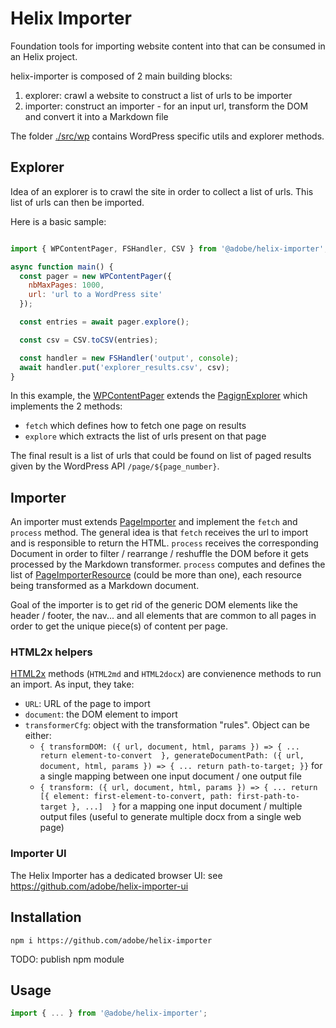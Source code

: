 # Helix Importer

Foundation tools for importing website content into that can be consumed in an Helix project.

helix-importer is composed of 2 main building blocks:

1. explorer: crawl a website to construct a list of urls to be importer
2. importer: construct an importer - for an input url, transform the DOM and convert it into a Markdown file

The folder [./src/wp](./src/wp) contains WordPress specific utils and explorer methods.

## Explorer

Idea of an explorer is to crawl the site in order to collect a list of urls. This list of urls can then be imported.

Here is a basic sample:

```js

import { WPContentPager, FSHandler, CSV } from '@adobe/helix-importer';

async function main() {
  const pager = new WPContentPager({
    nbMaxPages: 1000,
    url: 'url to a WordPress site'
  });

  const entries = await pager.explore();

  const csv = CSV.toCSV(entries);

  const handler = new FSHandler('output', console);
  await handler.put('explorer_results.csv', csv);
}
```

In this example, the [WPContentPager](./src/wp/explorers/WPContentPager.ts) extends the [PagignExplorer](src/explorer/PagingExplorer.ts) which implements the 2 methods:
- `fetch` which defines how to fetch one page on results
- `explore` which extracts the list of urls present on that page

The final result is a list of urls that could be found on list of paged results given by the WordPress API `/page/${page_number}`.

## Importer

An importer must extends [PageImporter](src/importer/PageImporter.js) and implement the `fetch` and `process` method. The general idea is that `fetch` receives the url to import and is responsible to return the HTML. `process` receives the corresponding Document in order to filter / rearrange / reshuffle the DOM before it gets processed by the Markdown transformer. `process` computes and defines the list of [PageImporterResource](src/importer/PageImporterResource.ts) (could be more than one), each resource being transformed as a Markdown document.

Goal of the importer is to get rid of the generic DOM elements like the header / footer, the nav... and all elements that are common to all pages in order to get the unique piece(s) of content per page.

### HTML2x helpers

[HTML2x](src/importer/HTML2x.js) methods (`HTML2md` and `HTML2docx`) are convienence methods to run an import. As input, they take:
- `URL`: URL of the page to import
- `document`: the DOM element to import
- `transformerCfg`: object with the transformation "rules". Object can be either:
  - `{ transformDOM: ({ url, document, html, params }) => { ... return element-to-convert  }, generateDocumentPath: ({ url, document, html, params }) => { ... return path-to-target; }}` for a single mapping between one input document / one output file
  - `{ transform: ({ url, document, html, params }) => { ... return [{ element: first-element-to-convert, path: first-path-to-target }, ...]  }` for a mapping one input document / multiple output files (useful to generate multiple docx from a single web page)

### Importer UI

The Helix Importer has a dedicated browser UI: see https://github.com/adobe/helix-importer-ui

## Installation

```shell
npm i https://github.com/adobe/helix-importer 
```

TODO: publish npm module

## Usage

```js
import { ... } from '@adobe/helix-importer';
```